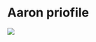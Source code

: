 # Aaron priofile

<p>

<img src="https://github-readme-stats.vercel.app/api?username=rmz01&show_icons=true&locale=en)"/>

</p>
